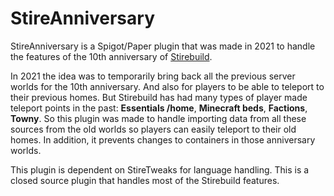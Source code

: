 # StireAnniversary #

StireAnniversary is a Spigot/Paper plugin that was made in 2021 to handle the features of the 10th anniversary of [Stirebuild](https://stirebuild.com).

In 2021 the idea was to temporarily bring back all the previous server worlds for the 10th anniversary. And also for players to be able to teleport to their previous homes. But Stirebuild has had many types of player made teleport points in the past: **Essentials /home**, **Minecraft beds**, **Factions**, **Towny**.
So this plugin was made to handle importing data from all these sources from the old worlds so players can easily teleport to their old homes.
In addition, it prevents changes to containers in those anniversary worlds.

This plugin is dependent on StireTweaks for language handling.
This is a closed source plugin that handles most of the Stirebuild features.